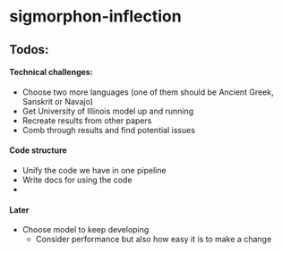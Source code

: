 # sigmorphon-inflection

## Todos:

#### Technical challenges:
- Choose two more languages (one of them should be Ancient Greek, Sanskrit or Navajo)
- Get University of Illinois model up and running
- Recreate results from other papers
- Comb through results and find potential issues
#### Code structure
- Unify the code we have in one pipeline
- Write docs for using the code
- 
#### Later
- Choose model to keep developing
  - Consider performance but also how easy it is to make a change
